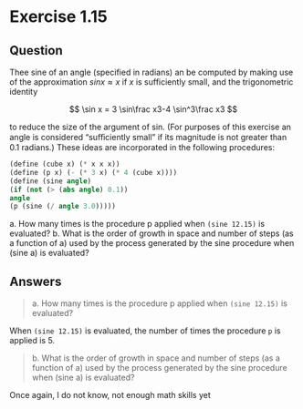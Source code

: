 # Exercise 1.15

## Question

Thee sine of an angle (specified in radians) an be computed by making use of the approximation $sin x ≈ x$ if $x$ is sufficiently small, and the trigonometric identity

$$
\sin x = 3 \sin\frac x3-4 \sin^3\frac x3
$$

to reduce the size of the argument of sin. (For purposes of this exercise an angle is considered “suﬃciently small” if its magnitude is not greater than 0.1 radians.) These ideas are incorporated in the following procedures:

```scheme
(define (cube x) (* x x x))
(define (p x) (- (* 3 x) (* 4 (cube x))))
(define (sine angle)
(if (not (> (abs angle) 0.1))
angle
(p (sine (/ angle 3.0)))))
```

a. How many times is the procedure p applied when `(sine 12.15)` is evaluated?
b. What is the order of growth in space and number of steps (as a function of a) used by the process generated by the sine procedure when (sine a) is evaluated?

## Answers

> a. How many times is the procedure p applied when `(sine 12.15)` is evaluated?

When `(sine 12.15)` is evaluated, the number of times the procedure `p` is applied is 5.

> b. What is the order of growth in space and number of steps (as a function of a) used by the process generated by the sine procedure when (sine a) is evaluated?

Once again, I do not know, not enough math skills yet
